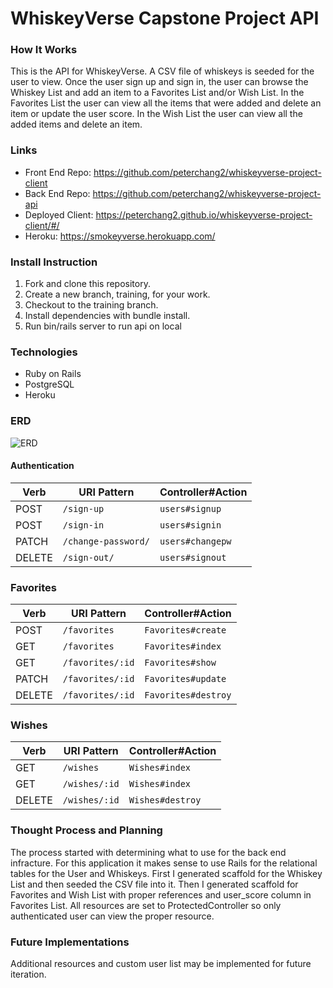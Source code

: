 # WhiskeyVerse Capstone Project API

### How It Works
This is the API for WhiskeyVerse. A CSV file of whiskeys is seeded for the user to view. Once the user sign up and sign in, the user can browse the Whiskey List and add an item to a Favorites List and/or Wish List. In the Favorites List the user can view all the items that were added and delete an item or update the user score. In the Wish List the user can view all the added items and delete an item.

### Links
- Front End Repo: https://github.com/peterchang2/whiskeyverse-project-client
- Back End Repo: https://github.com/peterchang2/whiskeyverse-project-api
- Deployed Client: https://peterchang2.github.io/whiskeyverse-project-client/#/
- Heroku: https://smokeyverse.herokuapp.com/

### Install Instruction
1. Fork and clone this repository.
2. Create a new branch, training, for your work.
3. Checkout to the training branch.
4. Install dependencies with bundle install.
5. Run bin/rails server to run api on local

### Technologies
* Ruby on Rails
* PostgreSQL
* Heroku

### ERD
![ERD](https://i.imgur.com/YwW5A2g.jpg?1)

#### Authentication
| Verb   | URI Pattern            | Controller#Action |
|--------|------------------------|-------------------|
| POST   | `/sign-up`             | `users#signup`    |
| POST   | `/sign-in`             | `users#signin`    |
| PATCH  | `/change-password/`    | `users#changepw`  |
| DELETE | `/sign-out/`           | `users#signout`   |

### Favorites
| Verb   | URI Pattern            | Controller#Action |
|--------|------------------------|-------------------|
| POST   | `/favorites`           | `Favorites#create`|
| GET    | `/favorites`           | `Favorites#index` |
| GET    | `/favorites/:id`       | `Favorites#show`  |
| PATCH  | `/favorites/:id`       | `Favorites#update`|
| DELETE | `/favorites/:id`       | `Favorites#destroy`|

### Wishes
| Verb   | URI Pattern            | Controller#Action |
|--------|------------------------|-------------------|
| GET    | `/wishes`              | `Wishes#index`    |
| GET    | `/wishes/:id`          | `Wishes#index`    |
| DELETE | `/wishes/:id`          | `Wishes#destroy`  |

### Thought Process and Planning
The process started with determining what to use for the back end infracture. For this application it makes sense to use Rails for the relational tables for the User and Whiskeys. First I generated scaffold for the Whiskey List and then seeded the CSV file into it. Then I generated scaffold for Favorites and Wish List with proper references and user_score column in Favorites List. All resources are set to ProtectedController so only authenticated user can view the proper resource.

### Future Implementations
Additional resources and custom user list may be implemented for future iteration.
